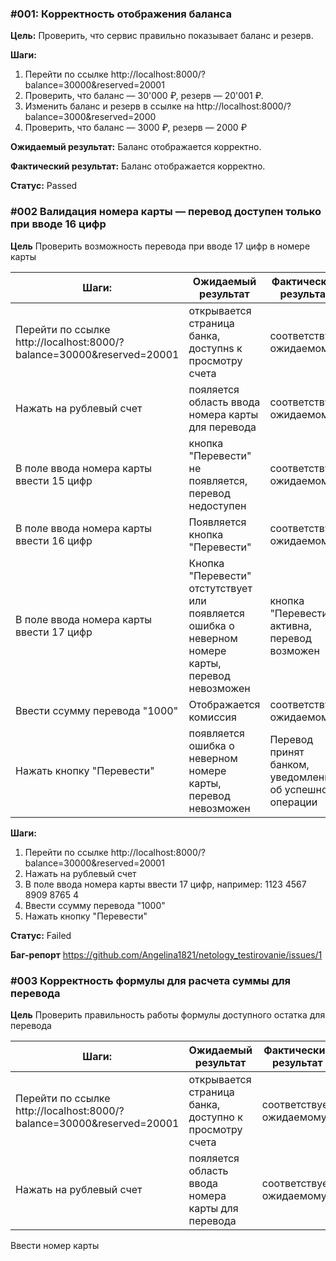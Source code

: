 ### #001: Корректность отображения баланса

**Цель:** Проверить, что сервис правильно показывает баланс и резерв.

**Шаги:**
1. Перейти по ссылке http://localhost:8000/?balance=30000&reserved=20001
2. Проверить, что баланс — 30'000 ₽, резерв — 20'001 ₽.
3. Изменить баланс и резерв в ссылке на http://localhost:8000/?balance=3000&reserved=2000
4. Проверить, что баланс — 3000 ₽, резерв — 2000 ₽

**Ожидаемый результат:**
Баланс отображается корректно.

**Фактический результат:**
Баланс отображается корректно.

**Статус:** Passed


### #002 Валидация номера карты — перевод доступен только при вводе 16 цифр

**Цель** Проверить возможность перевода при вводе 17 цифр в номере карты

**Шаги:**                     | **Ожидаемый результат**              | **Фактический результат**                 |
------------------------------|--------------------------------------|-------------------------------------------|
Перейти по ссылке http://localhost:8000/?balance=30000&reserved=20001 | открывается страница банка, доступнs к просмотру счета   | соответствует ожидаемому |
Нажать на рублевый счет | пояляется область ввода номера карты для перевода   |    соответствует ожидаемому |
В поле ввода номера карты ввести 15 цифр | кнопка "Перевести" не появляется, перевод недоступен | соответствует ожидаемому |
В поле ввода номера карты ввести 16 цифр | Появляется кнопка "Перевести" | соответствует ожидаемому |
В поле ввода номера карты ввести 17 цифр | Кнопка "Перевести" отстутствует или появляется ошибка о неверном номере карты, перевод невозможен | кнопка "Перевести" активна, перевод возможен |
Ввести ссумму перевода "1000" | Отображается комиссия | соответствует ожидаемому |
Нажать кнопку "Перевести" | появляется ошибка о неверном номере карты, перевод невозможен | Перевод принят банком, уведомление об успешной операции |

**Шаги:**
1. Перейти по ссылке http://localhost:8000/?balance=30000&reserved=20001
2. Нажать на рублевый счет
3. В поле ввода номера карты ввести 17 цифр, например: 1123 4567 8909 8765 4
4. Ввести ссумму перевода "1000"
5. Нажать кнопку "Перевести"


**Статус:** Failed

**Баг-репорт**
https://github.com/Angelina1821/netology_testirovanie/issues/1


### #003 Корректность формулы для расчета суммы для перевода

**Цель** Проверить правильность работы формулы доступного остатка для перевода

**Шаги:**         | **Ожидаемый результат**    | **Фактический результат**  |
------------------|----------------------------|----------------------------|
Перейти по ссылке http://localhost:8000/?balance=30000&reserved=20001 |  открывается страница банка, доступно к просмотру счета   | соответствует ожидаемому |
Нажать на рублевый счет  |  пояляется область ввода номера карты для перевода   |    соответствует ожидаемому |
Ввести номер карты 
